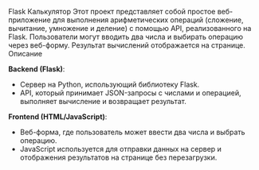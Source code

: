 Flask Калькулятор
Этот проект представляет собой простое веб-приложение для выполнения арифметических операций (сложение, вычитание, умножение и деление) с помощью API, реализованного на Flask. Пользователи могут вводить два числа и выбирать операцию через веб-форму. Результат вычислений отображается на странице.
Описание

**Backend (Flask)**:
   - Сервер на Python, использующий библиотеку Flask.
   - API, который принимает JSON-запросы с числами и операцией, выполняет вычисление и возвращает результат.

**Frontend (HTML/JavaScript)**:
   - Веб-форма, где пользователь может ввести два числа и выбрать операцию.
   - JavaScript используется для отправки данных на сервер и отображения результатов на странице без перезагрузки.
